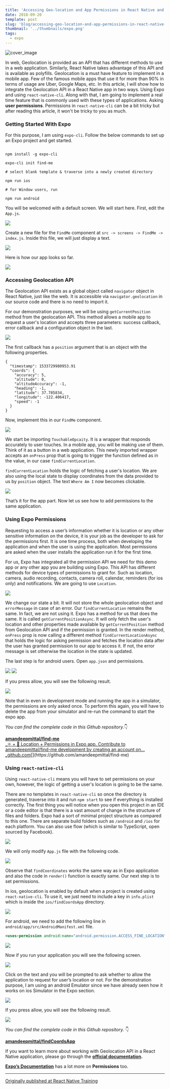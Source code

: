 ```yaml
---
title: 'Accessing Geo-location and App Permissions in React Native and Expo'
date: 2018-09-20
template: post
slug: 'blog/accessing-geo-location-and-app-permissions-in-react-native-and-expo'
thumbnail: '../thumbnails/expo.png'
tags:
  - expo
---
```


![cover_image](https://i.imgur.com/jEjHKCI.jpg)

In web, Geolocation is provided as an API that has different methods to use in a web application. Similarly, React Native takes advantage of this API and is available as polyfills. Geolocation is a must have feature to implement in a mobile app. Few of the famous mobile apps that use it for more than 90% in terms of usage are Uber, Google Maps, etc. In this article, I will show how to integrate the Geolocation API in a React Native app in two ways. Using Expo and using `react-native-cli`. Along with that, I am going to implement a real time feature that is commonly used with these types of applications. Asking **user permissions**. Permissions in `react-native-cli` can be a bit tricky but after reading this article, it won't be tricky to you as much.

### Getting Started With Expo

For this purpose, I am using `expo-cli`. Follow the below commands to set up an Expo project and get started.

```shell

npm install -g expo-cli

expo-cli init find-me

# select blank template & traverse into a newly created directory

npm run ios

# for Window users, run

npm run android
```

You will be welcomed with a default screen. We will start here. First, edit the `App.js`.

![](https://cdn-images-1.medium.com/max/800/1*t-yXnKyzuPQ4QyWLEJqkTg.png)

Create a new file for the `FindMe` component at `src -> screens -> FindMe -> index.js`. Inside this file, we will just display a text.

![](https://cdn-images-1.medium.com/max/800/1*DQ62hT6lGTGN1gl3dtXdRw.png)

Here is how our app looks so far.

![](https://cdn-images-1.medium.com/max/800/1*L7myfguVDny9zkf0SZ-56A.png)

### Accessing Geolocation API

The Geolocation API exists as a global object called `navigator` object in React Native, just like the web. It is accessible via `navigator.geolocation` in our source code and there is no need to import it.

For our demonstration purposes, we will be using `getCurrentPosition` method from the geolocation API. This method allows a mobile app to request a user's location and accepts three parameters: success callback, error callback and a configuration object in the last.

![](https://cdn-images-1.medium.com/max/800/1*fvw2WN4oiQSiOno-F0tBaA.png)

The first callback has a `position` argument that is an object with the following properties.

```shell
{
  "timestamp": 1533729980953.91
  "coords": {
    "accuracy": 5,
    "altitude": 0,
    "altitudeAccuracy": -1,
    "heading": -1,
    "latitude": 37.785834,
    "longitude": -122.406417,
    "speed": -1
  }
}
```

Now, implement this in our `FindMe` component.

![](https://cdn-images-1.medium.com/max/800/1*niawEqpzyk42BN6cp8cmdQ.png)

We start be importing `TouchableOpcaity`. It is a wrapper that responds accurately to user touches. In a mobile app, you will be making use of them. Think of it as a button in a web application. This newly imported wrapper accepts an `onPress` prop that is going to trigger the function defined as in the value, in our case `findCurrentLocation`.

`findCurrentLocation` holds the logic of fetching a user's location. We are also using the local state to display coordinates from the data provided to us by `position` object. The text `Where Am I` now becomes clickable.

![](https://cdn-images-1.medium.com/max/800/1*CMCljDxK6AKqBFPcZpdAnQ.png)

That’s it for the app part. Now let us see how to add permissions to the same application.

### Using Expo Permissions

Requesting to access a user’s information whether it is location or any other sensitive information on the device, it is your job as the developer to ask for the permissions first. It is one time process, both when developing the application and when the user is using the application. Most permissions are asked when the user installs the application run it for the first time.

For us, Expo has integrated all the permission API we need for this demo app or any other app you are building using Expo. This API has different methods for device types of permissions to grant for. Such as location, camera, audio recording, contacts, camera roll, calendar, reminders (for ios only) and notifications. We are going to use `Location`.

![](https://cdn-images-1.medium.com/max/800/1*5FXyNeelAMMpvhHudlWZyw.png)

We change our state a bit. It will not store the whole geolocation object and `errorMessage` in case of an error. Our `findCurrentLocation` remains the same. In fact, we are not using it. Expo has a method for us that does the same. It is called `getCurrentPositionAsync`. It will only fetch the user's location and other properties made available by `getCurrentPosition` method from Geolocation API and if the permission is granted. In the render method, `onPress` prop is now calling a different method `findCurrentLocationAsync` that holds the logic for asking permission and fetches the location data after the user has granted permission to our app to access it. If not, the error message is set otherwise the location in the state is updated.

The last step is for android users. Open `app.json` and permissions.

![](https://cdn-images-1.medium.com/max/800/1*zRAdrOQmO2Ht94771FwfLQ.png)
![](https://cdn-images-1.medium.com/max/800/1*Uh3qovlCclxuOSrDl9_W-g.png)

If you press allow, you will see the following result.

![](https://cdn-images-1.medium.com/max/800/1*9tcfI5LQ5YT4nkdUAliGwg.png)

Note that in even in development mode and running the app in a simulator, the permissions are only asked once. To perform this again, you will have to delete the app from your simulator and re-run the command to start the expo app.

*You can find the complete code in this Github repository.*👇

[**amandeepmittal/find-me**  
\_⚛️ + 📱 Location + Permissions in Expo app. Contribute to amandeepmittal/find-me development by creating an account on…\_github.com](https://github.com/amandeepmittal/find-me 'https://github.com/amandeepmittal/find-me')[](https://github.com/amandeepmittal/find-me)

### Using `react-native-cli`

Using `react-native-cli` means you will have to set permissions on your own, however, the logic of getting a user's location is going to be the same.

There are no templates in `react-native-cli` so once the directory is generated, traverse into it and run `npm start` to see if everything is installed correctly. The first thing you will notice when you open this project in an IDE or a code editor is that there is a vast amount of change in the structure of files and folders. Expo had a sort of minimal project structure as compared to this one. There are separate build folders such as `/android` and `/ios` for each platform. You can also use flow (which is similar to TypeScript, open sourced by Facebook).

![](https://cdn-images-1.medium.com/max/800/1*HCrbkGlatt1GkoXXUoDxOw.png)

We will only modify `App.js` file with the following code.

![](https://cdn-images-1.medium.com/max/800/1*-h2Av7ibSO46nmITcB_pbA.png)

Observe that `findCoordinates` works the same way as in Expo application and also the code in `render()` function is exactly same. Our next step is to set permissions.

In ios, geolocation is enabled by default when a project is created using `react-native-cli`. To use it, we just need to include a key in `info.plist` which is inside the `ios/findCoordsApp` directory.

![](https://cdn-images-1.medium.com/max/800/1*El9k4ATwC18FZfwztwFFLA.png)

For android, we need to add the following line in `android/app/src/AndroidManifest.xml` file.

```xml
<uses-permission android:name="android.permission.ACCESS_FINE_LOCATION" />
```

![](https://cdn-images-1.medium.com/max/800/1*6-zhbdDlRjOgsivgh8HuMw.png)

Now if you run your application you will see the following screen.

![](https://cdn-images-1.medium.com/max/800/1*H931wEjHcVDXddtn9MgI4w.png)

Click on the text and you will be prompted to ask whether to allow the application to request for user’s location or not. For the demonstration purpose, I am using an android Emulator since we have already seen how it works on ios Simulator in the Expo section.

![](https://cdn-images-1.medium.com/max/800/1*op9kur7KZeinIFvzjfsryg.png)

If you press allow, you will see the following result.

![](https://cdn-images-1.medium.com/max/800/1*WN-pTs6HekIS62dCrqm4uQ.png)

_You can find the complete code in this Github repository._ 👇

[**amandeepmittal/findCoordsApp**](https://github.com/amandeepmittal/findCoordsApp)

If you want to learn more about working with Geolocation API in a React Native application, please go through the [**official documentation**](https://facebook.github.io/react-native/docs/geolocation)**.**

[**Expo’s Documentation**](https://docs.expo.io/versions/latest/sdk/permissions#__next) has a lot more on **Permissions** too.

---

[Originally published at React Native Training](https://medium.com/react-native-training/accessing-geo-location-and-app-permissions-in-react-native-and-expo-e7a1bd4714a2)
